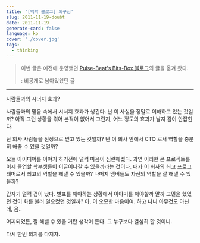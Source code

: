 ```yaml
---
title: '[맥박 블로그] 의구심'
slug: 2011-11-19-doubt
date: 2011-11-19
generate-card: false
language: ko
cover: './cover.jpg'
tags:
  - thinking
---
```


> 이번 글은 예전에 운영했던 [Pulse-Beat's Bits-Box 블로그](https://pulsebeat.tistory.com/)의 글을 옮겨 왔다.
>
> : 비공개로 남아있었던 글

---

사람들과의 시너지 효과?

사람들과의 믿음 속에서 시너지 효과가 생긴다. 난 이 사실을 정말로 이해하고 있는 것일까? 아직 그런 상황을 겪어 본적이 없어서 그런지, 어느 정도의 효과가 날지 감이 안잡힌다.

난 회사 사람들을 진정으로 믿고 있는 것일까?
난 이 회사 안에서 CTO 로서 역할을 충분히 해줄 수 있을 것일까?

오늘 아이디어를 이야기 하기전에 덜컥 마음이 심란해졌다. 과연 이러한 큰 프로젝트를 이제 졸업할 학부생들이 이끌어나갈 수 있을까라는 것이다. 내가 이 회사의 최고 프로그래머로서 최고의 역할을 해낼 수 있을까? 나머지 맴버들도 자신의 역할을 잘 해낼 수 있을까?

갑자기 덜컥 겁이 났다. 발표를 해야하는 상황에서 이야기를 해야할까 말까 고민을 했었던 것이 화를 불러 일으켰던 것일까? 아, 이 오묘한 마음이여. 하고 나니 아무것도 아닌데, 음..

어찌되었든, 잘 해낼 수 있을 거란 생각이 든다. 그 누구보다 열심히 할 것이니.

다시 한번 의지를 다지자.
